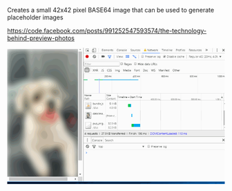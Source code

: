 Creates a small 42x42 pixel BASE64 image that can be used to generate placeholder images

https://code.facebook.com/posts/991252547593574/the-technology-behind-preview-photos

![sample image](https://github.com/cgatian/webpack-image-placeholder/blob/master/fade.gif "Sample Image")

